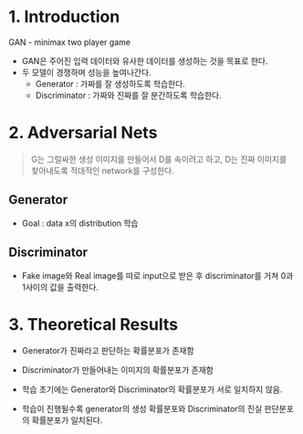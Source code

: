 # 1. Introduction
GAN - minimax two player game
- GAN은 주어진 입력 데이터와 유사한 데이터를 생성하는 것을 목표로 한다.
- 두 모델이 경쟁하며 성능을 높여나간다.
    - Generator : 가짜를 잘 생성하도록 학습한다.
    - Discriminator : 가짜와 진짜를 잘 분간하도록 학습한다.

# 2. Adversarial Nets
> G는 그럴싸한 생성 이미지를 만들어서 D를 속이려고 하고, D는 진짜 이미지를 찾아내도록 적대적인 network를 구성한다.
## Generator
- Goal : data x의 distribution 학습

## Discriminator
- Fake image와 Real image를 따로 input으로 받은 후 discriminator를 거쳐 0과 1사이의 값을 출력한다.

# 3. Theoretical Results
- Generator가 진짜라고 판단하는 확률분포가 존재함
- Discriminator가 만들어내는 이미지의 확률분포가 존재함

- 학습 초기에는 Generator와 Discriminator의 확률분포가 서로 일치하지 않음.
- 학습이 진행될수록 generator의 생성 확률분포와 Discriminator의 진실 판단분포의 확률분포가 일치된다.